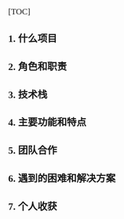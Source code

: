 <span style="font-family:Simsun,serif; font-size:17px;">

[TOC]

### 1. 什么项目

### 2. 角色和职责

### 3. 技术栈

### 4. 主要功能和特点

### 5. 团队合作

### 6. 遇到的困难和解决方案

### 7. 个人收获

</span>